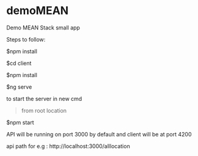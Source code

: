 # demoMEAN
Demo MEAN Stack small app


Steps to follow:

$npm install

$cd client

$npm install

$ng serve

to start the server in new cmd
> from root location

$npm start

API will be running on port 3000 by default
and client will be at port 4200

api path for e.g :  http://localhost:3000/alllocation
